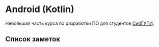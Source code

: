 # Android (Kotlin)

Небольшая часть курса по разработки ПО для студентов [СибГУТИ](https://sibsutis.ru/).

## Список заметок

[](./basic_01.md)

[](./basic_02.md)

[](./basic_03.md)


